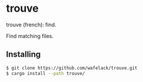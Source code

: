 trouve
======

trouve (french): find.

Find matching files.

Installing
----------

```bash
$ git clone https://github.com/wafelack/trouve.git
$ cargo install --path trouve/
```

